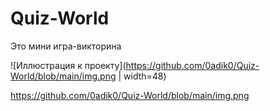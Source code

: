 # Quiz-World
Это мини игра-викторина

![Иллюстрация к проекту](https://github.com/0adik0/Quiz-World/blob/main/img.png | width=48)

https://github.com/0adik0/Quiz-World/blob/main/img.png
